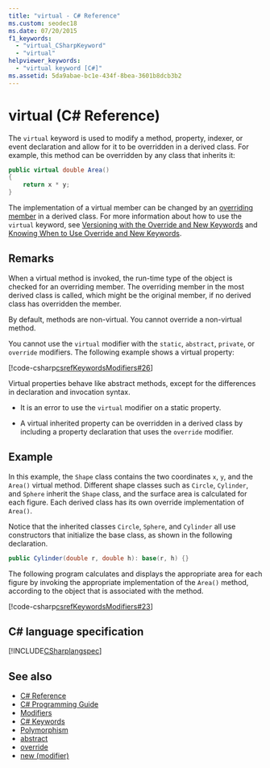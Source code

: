 ```yaml
---
title: "virtual - C# Reference"
ms.custom: seodec18
ms.date: 07/20/2015
f1_keywords: 
  - "virtual_CSharpKeyword"
  - "virtual"
helpviewer_keywords: 
  - "virtual keyword [C#]"
ms.assetid: 5da9abae-bc1e-434f-8bea-3601b8dcb3b2
---
```

# virtual (C# Reference)

The `virtual` keyword is used to modify a method, property, indexer, or event declaration and allow for it to be overridden in a derived class. For example, this method can be overridden by any class that inherits it:

```csharp
public virtual double Area() 
{
    return x * y;
}
```

The implementation of a virtual member can be changed by an [overriding member](override.md) in a derived class. For more information about how to use the `virtual` keyword, see [Versioning with the Override and New Keywords](../../programming-guide/classes-and-structs/versioning-with-the-override-and-new-keywords.md) and [Knowing When to Use Override and New Keywords](../../programming-guide/classes-and-structs/knowing-when-to-use-override-and-new-keywords.md).

## Remarks

When a virtual method is invoked, the run-time type of the object is checked for an overriding member. The overriding member in the most derived class is called, which might be the original member, if no derived class has overridden the member.

By default, methods are non-virtual. You cannot override a non-virtual method.

You cannot use the `virtual` modifier with the `static`, `abstract`, `private`, or `override` modifiers. The following example shows a virtual property:

[!code-csharp[csrefKeywordsModifiers#26](~/samples/snippets/csharp/VS_Snippets_VBCSharp/csrefKeywordsModifiers/CS/csrefKeywordsModifiers.cs#26)]

Virtual properties behave like abstract methods, except for the differences in declaration and invocation syntax.

- It is an error to use the `virtual` modifier on a static property.

- A virtual inherited property can be overridden in a derived class by including a property declaration that uses the `override` modifier.

## Example

In this example, the `Shape` class contains the two coordinates `x`, `y`, and the `Area()` virtual method. Different shape classes such as `Circle`, `Cylinder`, and `Sphere` inherit the `Shape` class, and the surface area is calculated for each figure. Each derived class has its own override implementation of `Area()`.

Notice that the inherited classes `Circle`, `Sphere`, and `Cylinder` all use constructors that initialize the base class, as shown in the following declaration.

```csharp
public Cylinder(double r, double h): base(r, h) {}
```

The following program calculates and displays the appropriate area for each figure by invoking the appropriate implementation of the `Area()` method, according to the object that is associated with the method.

[!code-csharp[csrefKeywordsModifiers#23](~/samples/snippets/csharp/VS_Snippets_VBCSharp/csrefKeywordsModifiers/CS/csrefKeywordsModifiers.cs#23)]

## C# language specification

[!INCLUDE[CSharplangspec](~/includes/csharplangspec-md.md)]

## See also

- [C# Reference](../index.md)
- [C# Programming Guide](../../programming-guide/index.md)
- [Modifiers](modifiers.md)
- [C# Keywords](index.md)
- [Polymorphism](../../programming-guide/classes-and-structs/polymorphism.md)
- [abstract](abstract.md)
- [override](override.md)
- [new (modifier)](new-modifier.md)
